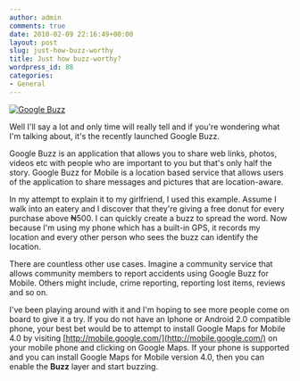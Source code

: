 ```yaml
---
author: admin
comments: true
date: 2010-02-09 22:16:49+00:00
layout: post
slug: just-how-buzz-worthy
title: Just how buzz-worthy?
wordpress_id: 88
categories:
- General
---
```


[![Google Buzz](http://blog.timakinbo.com/wp-content/uploads/2010/02/google_buzz_logo.png)](http://blog.timakinbo.com/wp-content/uploads/2010/02/google_buzz_logo.png)

Well I'll say a lot and only time will really tell and if you're wondering what I'm talking about, it's the recently launched Google Buzz.

Google Buzz is an application that allows you to share web links, photos, videos etc with people who are important to you but that's only half the story. Google Buzz for Mobile is a location based service that allows users of the application to share messages and pictures that are location-aware.

In my attempt to explain it to my girlfriend, I used this example. Assume I walk into an eatery and I discover that they're giving a free donut for every purchase above ₦500. I can quickly create a buzz to spread the word. Now because I'm using my phone which has a built-in GPS, it records my location and every other person who sees the buzz can identify the location.

There are countless other use cases. Imagine a community service that allows community members to report accidents using Google Buzz for Mobile. Others might include, crime reporting, reporting lost items, reviews and so on.

I've been playing around with it and I'm hoping to see more people come on board to give it a try. If you do not have an Iphone or Android 2.0 compatible phone, your best bet would be to attempt to install Google Maps for Mobile 4.0 by visiting [http://mobile.google.com/](http://mobile.google.com/) on your mobile phone and clicking on Google Maps. If your phone is supported and you can install Google Maps for Mobile version 4.0, then you can enable the **Buzz** layer and start buzzing.
